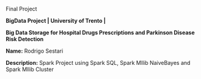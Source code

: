 Final Project

**BigData Project | University of Trento |**

**Big Data Storage for Hospital Drugs Prescriptions and Parkinson Disease Risk Detection**

**Name:** Rodrigo Sestari

**Description:**
Spark Project using Spark SQL, Spark Mllib NaiveBayes and Spark Mllib Cluster

